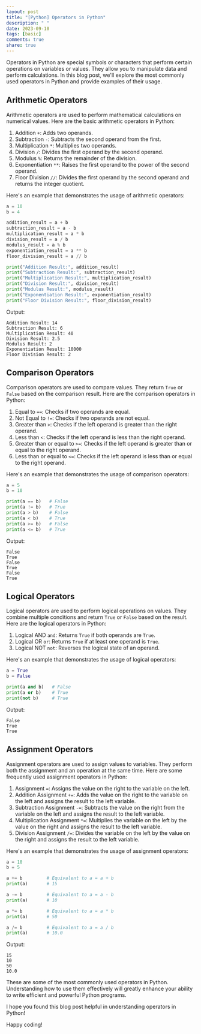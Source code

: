 ```yaml
---
layout: post
title: "[Python] Operators in Python"
description: " "
date: 2023-09-10
tags: [basic]
comments: true
share: true
---
```


Operators in Python are special symbols or characters that perform certain operations on variables or values. They allow you to manipulate data and perform calculations. In this blog post, we'll explore the most commonly used operators in Python and provide examples of their usage.

## Arithmetic Operators

Arithmetic operators are used to perform mathematical calculations on numerical values. Here are the basic arithmetic operators in Python:

1. Addition `+`: Adds two operands.
2. Subtraction `-`: Subtracts the second operand from the first.
3. Multiplication `*`: Multiplies two operands.
4. Division `/`: Divides the first operand by the second operand.
5. Modulus `%`: Returns the remainder of the division.
6. Exponentiation `**`: Raises the first operand to the power of the second operand.
7. Floor Division `//`: Divides the first operand by the second operand and returns the integer quotient.

Here's an example that demonstrates the usage of arithmetic operators:

```python
a = 10
b = 4

addition_result = a + b
subtraction_result = a - b
multiplication_result = a * b
division_result = a / b
modulus_result = a % b
exponentiation_result = a ** b
floor_division_result = a // b

print("Addition Result:", addition_result)
print("Subtraction Result:", subtraction_result)
print("Multiplication Result:", multiplication_result)
print("Division Result:", division_result)
print("Modulus Result:", modulus_result)
print("Exponentiation Result:", exponentiation_result)
print("Floor Division Result:", floor_division_result)
```

Output:

```shell
Addition Result: 14
Subtraction Result: 6
Multiplication Result: 40
Division Result: 2.5
Modulus Result: 2
Exponentiation Result: 10000
Floor Division Result: 2
```

## Comparison Operators

Comparison operators are used to compare values. They return `True` or `False` based on the comparison result. Here are the comparison operators in Python:

1. Equal to `==`: Checks if two operands are equal.
2. Not Equal to `!=`: Checks if two operands are not equal.
3. Greater than `>`: Checks if the left operand is greater than the right operand.
4. Less than `<`: Checks if the left operand is less than the right operand.
5. Greater than or equal to `>=`: Checks if the left operand is greater than or equal to the right operand.
6. Less than or equal to `<=`: Checks if the left operand is less than or equal to the right operand.

Here's an example that demonstrates the usage of comparison operators:

```python
a = 5
b = 10

print(a == b)   # False
print(a != b)   # True
print(a > b)    # False
print(a < b)    # True
print(a >= b)   # False
print(a <= b)   # True
```

Output:

```shell
False
True
False
True
False
True
```

## Logical Operators

Logical operators are used to perform logical operations on values. They combine multiple conditions and return `True` or `False` based on the result. Here are the logical operators in Python:

1. Logical AND `and`: Returns `True` if both operands are `True`.
2. Logical OR `or`: Returns `True` if at least one operand is `True`.
3. Logical NOT `not`: Reverses the logical state of an operand.

Here's an example that demonstrates the usage of logical operators:

```python
a = True
b = False

print(a and b)   # False
print(a or b)    # True
print(not b)     # True
```

Output:

```shell
False
True
True
```

## Assignment Operators

Assignment operators are used to assign values to variables. They perform both the assignment and an operation at the same time. Here are some frequently used assignment operators in Python:

1. Assignment `=`: Assigns the value on the right to the variable on the left.
2. Addition Assignment `+=`: Adds the value on the right to the variable on the left and assigns the result to the left variable.
3. Subtraction Assignment `-=`: Subtracts the value on the right from the variable on the left and assigns the result to the left variable.
4. Multiplication Assignment `*=`: Multiplies the variable on the left by the value on the right and assigns the result to the left variable.
5. Division Assignment `/=`: Divides the variable on the left by the value on the right and assigns the result to the left variable.

Here's an example that demonstrates the usage of assignment operators:

```python
a = 10
b = 5

a += b         # Equivalent to a = a + b
print(a)       # 15

a -= b         # Equivalent to a = a - b
print(a)       # 10

a *= b         # Equivalent to a = a * b
print(a)       # 50

a /= b         # Equivalent to a = a / b
print(a)       # 10.0
```

Output:

```shell
15
10
50
10.0
```

These are some of the most commonly used operators in Python. Understanding how to use them effectively will greatly enhance your ability to write efficient and powerful Python programs.

I hope you found this blog post helpful in understanding operators in Python!

Happy coding!